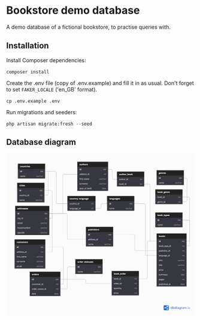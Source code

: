 # Bookstore demo database

A demo database of a fictional bookstore, to practise queries with.

## Installation
Install Composer dependencies:
```
composer install
```

Create the .env file (copy of .env.example) and fill it in as usual. Don't forget to set `FAKER_LOCALE` ('en_GB' format).
```
cp .env.example .env
```

Run migrations and seeders:
```
php artisan migrate:fresh --seed
```

## Database diagram

![Database diagram](database-diagram.png)
